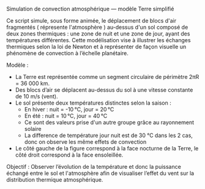 Simulation de convection atmosphérique — modèle Terre simplifié

Ce script simule, sous forme animée, le déplacement de blocs d'air fragmentés ( répresente l'atmosphère ) au-dessus d'un sol 
composé de deux zones thermiques : une zone de nuit et une zone de jour, ayant des températures 
différentes. Cette modélisation vise à illustrer les échanges thermiques selon la loi de Newton 
et à représenter de façon visuelle un phénomène de convection à l’échelle planétaire.

Modèle :
- La Terre est représentée comme un segment circulaire de périmètre 2πR = 36 000 km.
- Des blocs d’air se déplacent au-dessus du sol à une vitesse constante de 10 m/s (vent).
- Le sol présente deux températures distinctes selon la saison :
    - En hiver : nuit = -10 °C, jour = 20 °C
    - En été  : nuit = 10 °C,  jour = 40 °C
    - Ce sont des valeurs prise d'un autre groupe grâce au rayonnement solaire
    - La difference de température jour nuit est de 30 °C dans les 2 cas, donc on observe les même effets de convection 
- Le côté gauche de la figure correspond à la face nocturne de la Terre,
  le côté droit correspond à la face ensoleillée.

Objectif :
Observer l’évolution de la température et donc la puissance échangé entre le sol et l'atmosphère afin de visualiser 
l’effet du vent sur la distribution thermique atmosphérique.

